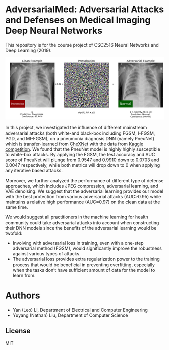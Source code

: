 # AdversarialMed: Adversarial Attacks and Defenses on Medical Imaging Deep Neural Networks

This repository is for the course project of CSC2516 Neural Networks and Deep Learning (2019). 

![AdversarialMed](https://github.com/lcapacitor/AdversarialMed/blob/master/attack_defense/figures/adv_example3_.png)

In this project, we investigated the influence of different mainstream adversarial attacks (both white-and black-box including FGSM, I-FGSM, PGD, and MI-FGSM), on a pneumonia diagnosis DNN (namely PneuNet) which is transfer-learned from [CheXNet] with the data from [Kaggle competition]. We found that the PneuNet model is highly highly susceptible to white-box attacks. By applying the FGSM, the test accuracy and AUC score of PneuNet will plunge from 0.9547 and 0.9910 down to 0.0703 and 0.0047 respectively, while both metrics will drop down to 0 when applying any iterative based attacks.

Moreover, we further analyzed the performance of different type of defense approaches, which includes JPEG compression, adversarial learning, and VAE denoising. We suggest that the adversarial learning provides our model with the best protection from various adversarial attacks (AUC>0.95) while maintains a relative high performance (AUC≈0.97) on the clean data at the same time.

We would suggest all practitioners in the machine learning for health community could take adversarial attacks into account when constructing their DNN models since the benefits of the adversarial learning would be twofold:

  - Involving with adversarial loss in training, even with a one-step adversarial method (FGSM), would significantly improve the robustness against various types of attacks.
  - The adversarial loss provides extra regularization power to the training process that would be beneficial in preventing overfitting, especially when the tasks don’t have sufficient amount of data for the model to learn from.

# Authors

  - Yan (Leo) Li, Department of Electrical and Computer Engineering
  - Yuyang (Nathan) Liu, Department of Computer Science

License
----

MIT

   [CheXNet]: <https://stanfordmlgroup.github.io/projects/chexnet/>
   [Kaggle competition]: <https://www.kaggle.com/goelrajat/prediciting-pneumonia-from-chest-xray/data>

